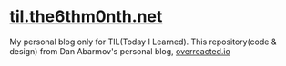 # [til.the6thm0nth.net](https://til.the6thm0nth.net/)

My personal blog only for TIL(Today I Learned). This repository(code & design) from Dan Abarmov's personal blog, [overreacted.io](https://overreacted.io)